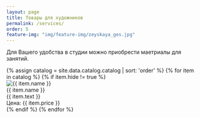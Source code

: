 ```yaml
---
layout: page
title: Товары для художников
permalink: /services/
order: 5
feature-img: "img/feature-img/zeyskaya_ges.jpg"
---
```

<p>Для Вашего удобства в студии можно приобрести маетриалы для занятий.</p>
<div class="catalog">
{% assign catalog =  site.data.catalog.catalog | sort: 'order' %}
{% for item in catalog  %}
	{% if item.hide != true %}
  	<div class="catalog__item">
  		<img class="catalog__image" src="{{ site.baseurl }}/img/catalog/{{ item.image }}" alt="{{ item.name }}" title="{{ item.name }}">
  		<div class="catalog__content">
	  		<div class="catalog__name">
	  			{{ item.name }}
	  		</div>
	  		<div class="catalog__text">
	  			{{ item.text }}
	  		</div>
	  		<div class="catalog__price">
	  			Цена: {{ item.price }}
	  		</div>
	  	</div>									
  	</div>
  	{% endif %}
{% endfor %}
</div>



